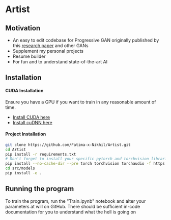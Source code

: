 # Artist
## Motivation
- An easy to edit codebase for Progressive GAN originally published by this [research paper][Progressive GAN Research Paper] and other GANs
- Supplement my personal projects
- Resume builder
- For fun and to understand state-of-the-art AI

## Installation
#### CUDA Installation
Ensure you have a GPU if you want to train in any reasonable amount of time.
- [Install CUDA here][CUDA Install]
- [Install cuDNN here][cuDNN Install]
#### Project Installation
```sh
git clone https://github.com/Fatima-x-Nikhil/Artist.git
cd Artist
pip install -r requirements.txt
# Don't forget to install your specific pytorch and torchvision libraries for your gpu
pip install --no-cache-dir --pre torch torchvision torchaudio -f https://download.pytorch.org/whl/nightly/cu112/torch_nightly.html
cd src/models
pip install -e .
```

## Running the program
To train the program, run the "Train.ipynb" notebook and alter your parameters at will on GitHub.
There should be sufficient in-code documentation for you to understand what the hell is going on

   [CUDA Install]: <https://developer.nvidia.com/cuda-downloads>
   [cuDNN Install]: <https://docs.nvidia.com/deeplearning/cudnn/install-guide/index.html>
   [Progressive GAN Research Paper]: <https://arxiv.org/abs/1710.10196>